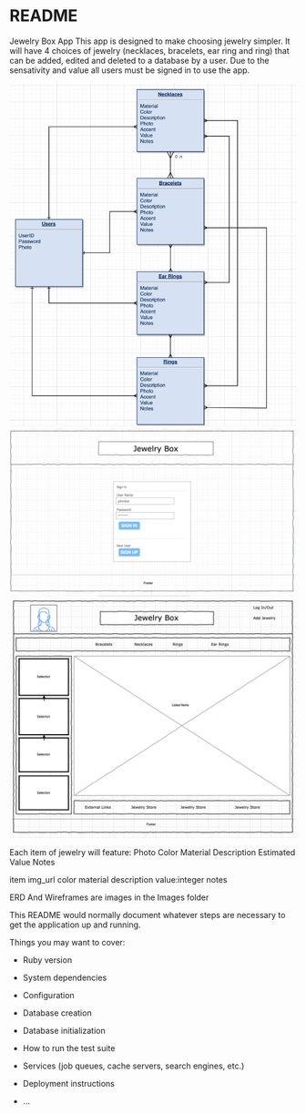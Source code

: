 # README

Jewelry Box App
 This app is designed to make choosing jewelry simpler. It will have 4 choices of jewelry (necklaces, bracelets, ear ring and ring) that can be added, edited and deleted to a database by a user. Due to the sensativity and value all users must be signed in to use the app.

![](Images/ERD.png)
![](Images/Home-Page.png)
![](Images/Main-Page.png)

Each item of jewelry will feature:
Photo
Color
Material
Description
Estimated Value
Notes

item img_url color material description value:integer notes 

ERD And Wireframes are images in the Images folder





This README would normally document whatever steps are necessary to get the
application up and running.

Things you may want to cover:

* Ruby version

* System dependencies

* Configuration

* Database creation

* Database initialization

* How to run the test suite

* Services (job queues, cache servers, search engines, etc.)

* Deployment instructions

* ...
